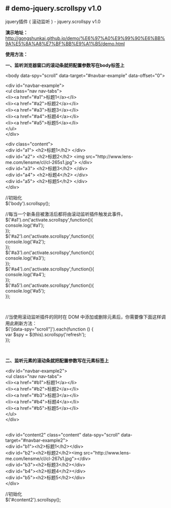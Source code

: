 ﻿<h2># demo-jquery.scrollspy v1.0</h2>
<p>jquery插件 ( 滚动监听  ) - jquery.scrollspy v1.0</p>
<p><b>演示地址：</b><a href="http://gongshunkai.github.io/demo/%E6%97%A0%E9%99%90%E6%BB%9A%E5%8A%A8%E7%BF%BB%E9%A1%B5/demo.html">http://gongshunkai.github.io/demo/%E6%97%A0%E9%99%90%E6%BB%9A%E5%8A%A8%E7%BF%BB%E9%A1%B5/demo.html</a></p>
<p><b>使用方法：</b></p>
<p><strong>一、监听浏览器窗口的滚动条就把配置参数写在body标签上</strong></p>
<p>&#60;body data-spy="scroll" data-target="#navbar-example" data-offset="0"&#62;</p>
<p>&#60;div id="navbar-example"&#62;<br>
  &#60;ul class="nav nav-tabs"&#62;<br>
  &#60;li&#62;&#60;a href="#a1"&#62;标题1&#60;/a&#62;&#60;/li&#62;<br>
  &#60;li&#62;&#60;a href="#a2"&#62;标题2&#60;/a&#62;&#60;/li&#62;<br>
  &#60;li&#62;&#60;a href="#a3"&#62;标题3&#60;/a&#62;&#60;/li&#62;
  <br>
  &#60;li&#62;&#60;a href="#a4"&#62;标题4&#60;/a&#62;&#60;/li&#62;
  <br>
  &#60;li&#62;&#60;a href="#a5"&#62;标题5&#60;/a&#62;&#60;/li&#62;<br>
  &#60;/ul&#62;
  <br>
  &#60;/div&#62;</p>
<p> &#60;div class="content"&#62;
  <br>
  &#60;div id="a1"&#62;
  &#60;h2&#62;标题1&#60;/h2&#62;
  &#60;/div&#62;<br>
  &#60;div id="a2"&#62;
  &#60;h2&#62;标题2&#60;/h2&#62;
  &#60;img src="http://www.lens-me.com/lensme/cl/cl-265s1.jpg"&#62;
  &#60;/div&#62;<br>
  &#60;div id="a3"&#62;
  &#60;h2&#62;标题3&#60;/h2&#62;
  &#60;/div&#62;<br>
  &#60;div id="a4"&#62;
  &#60;h2&#62;标题4&#60;/h2&#62;
  &#60;/div&#62;<br>
  &#60;div id="a5"&#62;
  &#60;h2&#62;标题5&#60;/h2&#62;
  &#60;/div&#62;<br>
  &#60;/div&#62;</p>
<p>//初始化<br>
$('body').scrollspy();</p>
<p>//每当一个新条目被激活后都将由滚动监听插件触发此事件。<br>
  $('#a1').on('activate.scrollspy',function(){<br>
console.log('#a1');<br>
});<br>
$('#a2').on('activate.scrollspy',function(){<br>
console.log('#a2');<br>
});<br>
$('#a3').on('activate.scrollspy',function(){<br>
console.log('#a3');<br>
});<br>
$('#a4').on('activate.scrollspy',function(){<br>
console.log('#a4');<br>
});<br>
$('#a5').on('activate.scrollspy',function(){<br>
console.log('#a5');<br>
});</p>
<p>&nbsp;</p>
<p>//当使用滚动监听插件的同时在 DOM 中添加或删除元素后，你需要像下面这样调用此刷新方法：<br>
$('[data-spy=&quot;scroll&quot;]').each(function () {<br>
var $spy = $(this).scrollspy('refresh');<br>
});</p>
<p>&nbsp;</p>
<p><strong>二、监听元素的滚动条就把配置参数写在元素标签上</strong></p>
<p>&lt;div id=&quot;navbar-example2&quot;&gt;<br>
&lt;ul class=&quot;nav nav-tabs&quot;&gt;<br>
&lt;li&gt;&lt;a href=&quot;#b1&quot;&gt;标题1&lt;/a&gt;&lt;/li&gt;<br>
&lt;li&gt;&lt;a href=&quot;#b2&quot;&gt;标题2&lt;/a&gt;&lt;/li&gt;<br>
&lt;li&gt;&lt;a href=&quot;#b3&quot;&gt;标题3&lt;/a&gt;&lt;/li&gt;<br>
&lt;li&gt;&lt;a href=&quot;#b4&quot;&gt;标题4&lt;/a&gt;&lt;/li&gt;<br>
&lt;li&gt;&lt;a href=&quot;#b5&quot;&gt;标题5&lt;/a&gt;&lt;/li&gt;<br>
&lt;/ul&gt;<br>
&lt;/div&gt;</p>
<p><br>
  &lt;div id=&quot;content2&quot; class=&quot;content&quot; data-spy=&quot;scroll&quot; data-target=&quot;#navbar-example2&quot;&gt;<br>
  &lt;div id=&quot;b1&quot;&gt;&lt;h2&gt;标题1&lt;/h2&gt;&lt;/div&gt;<br>
  &lt;div id=&quot;b2&quot;&gt;&lt;h2&gt;标题2&lt;/h2&gt;&lt;img src=&quot;http://www.lens-me.com/lensme/cl/cl-267s1.jpg&quot;&gt;&lt;/div&gt;<br>
  &lt;div id=&quot;b3&quot;&gt;&lt;h2&gt;标题3&lt;/h2&gt;&lt;/div&gt;<br>
  &lt;div id=&quot;b4&quot;&gt;&lt;h2&gt;标题4&lt;/h2&gt;&lt;/div&gt;<br>
  &lt;div id=&quot;b5&quot;&gt;&lt;h2&gt;标题5&lt;/h2&gt;&lt;/div&gt;<br>
  &lt;/div&gt;</p>
<p>//初始化<br>
  $('#content2').scrollspy();</p>